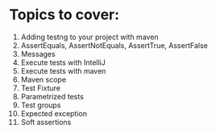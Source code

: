 # Topics to cover:
1. Adding testng to your project with maven
1. AssertEquals, AssertNotEquals, AssertTrue, AssertFalse
1. Messages
1. Execute tests with IntelliJ
1. Execute tests with maven
1. Maven scope
1. Test Fixture
1. Parametrized tests
1. Test groups
1. Expected exception
1. Soft assertions
